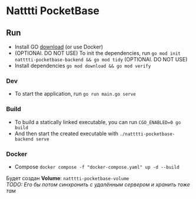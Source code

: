 # Natttti PocketBase

## Run

+ Install GO [download](https://go.dev/doc/install) (or use Docker)
+ (OPTIONAl. DO NOT USE) To init the dependencies, run `go mod init natttti-pocketbase-backend && go mod tidy` (OPTIONAl. DO NOT USE)
+ Install dependencies `go mod download && go mod verify`

### Dev

+ To start the application, run `go run main.go serve`

### Build

+ To build a statically linked executable, you can run `CGO_ENABLED=0 go build`
+ And then start the created executable with `./natttti-pocketbase-backend serve`

### Docker

+ Compose `docker compose -f "docker-compose.yaml" up -d --build`

Будет создан **Volume**: `natttti-pocketbase-volume`  
*TODO: Его бы потом синхронить с удалённым сервером и хранить тоже там*
